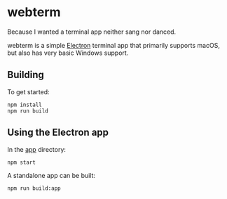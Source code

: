 # webterm

Because I wanted a terminal app neither sang nor danced.

webterm is a simple [Electron](https://www.electronjs.org) terminal app that primarily supports macOS, but also has very basic Windows support.

## Building

To get started:

```shell
npm install
npm run build
```

## Using the Electron app

In the [app](./app) directory:

```shell
npm start
```

A standalone app can be built:

```shell
npm run build:app
```

